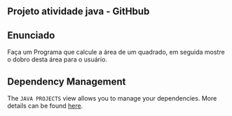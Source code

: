 ## Projeto atividade java - GitHbub

## Enunciado

Faça um Programa que calcule a área de um quadrado, em seguida mostre o dobro desta área para o usuário.


## Dependency Management

The `JAVA PROJECTS` view allows you to manage your dependencies. More details can be found [here](https://github.com/microsoft/vscode-java-dependency#manage-dependencies).

